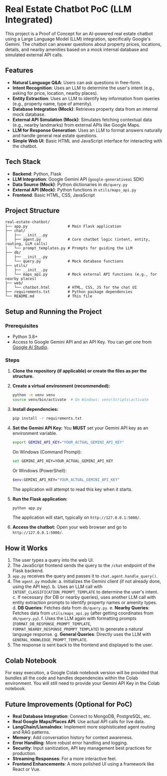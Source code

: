 # Real Estate Chatbot PoC (LLM Integrated)

This project is a Proof of Concept for an AI-powered real estate chatbot using a Large Language Model (LLM) integration, specifically Google's Gemini. The chatbot can answer questions about property prices, locations, details, and nearby amenities based on a mock internal database and simulated external API calls.

## Features

*   **Natural Language Q&A**: Users can ask questions in free-form.
*   **Intent Recognition**: Uses an LLM to determine the user's intent (e.g., asking for price, location, nearby places).
*   **Entity Extraction**: Uses an LLM to identify key information from queries (e.g., property name, type of amenity).
*   **Database Integration (Mock)**: Retrieves property data from an internal mock database.
*   **External API Simulation (Mock)**: Simulates fetching contextual data (e.g., nearby landmarks) from external APIs like Google Maps.
*   **LLM for Response Generation**: Uses an LLM to format answers naturally and handle general real estate questions.
*   **Simple Web UI**: Basic HTML and JavaScript interface for interacting with the chatbot.

## Tech Stack

*   **Backend**: Python, Flask
*   **LLM Integration**: Google Gemini API (`google-generativeai` SDK)
*   **Data Source (Mock)**: Python dictionaries in `db/query.py`
*   **External API (Mock)**: Python functions in `utils/maps_api.py`
*   **Frontend**: Basic HTML, CSS, JavaScript

## Project Structure

```
real-estate-chatbot/
├── app.py                  # Main Flask application
├── chat/
│   ├── __init__.py
│   ├── agent.py            # Core chatbot logic (intent, entity, routing, LLM calls)
│   └── prompt_templates.py # Prompts for guiding the LLM
├── db/
│   ├── __init__.py
│   └── query.py            # Mock database functions
├── utils/
│   ├── __init__.py
│   └── maps_api.py         # Mock external API functions (e.g., for nearby places)
├── web/
│   └── chatbot.html        # HTML, CSS, JS for the chat UI
├── requirements.txt        # Python package dependencies
└── README.md               # This file
```

## Setup and Running the Project

### Prerequisites

*   Python 3.8+
*   Access to Google Gemini API and an API Key. You can get one from [Google AI Studio](https://aistudio.google.com/app/apikey).

### Steps

1.  **Clone the repository (if applicable) or create the files as per the structure.**

2.  **Create a virtual environment (recommended):**
    ```bash
    python -m venv venv
    source venv/bin/activate  # On Windows: venv\Scripts\activate
    ```

3.  **Install dependencies:**
    ```bash
    pip install -r requirements.txt
    ```

4.  **Set the Gemini API Key:**
    You **MUST** set your Gemini API key as an environment variable.
    ```bash
    export GEMINI_API_KEY="YOUR_ACTUAL_GEMINI_API_KEY"
    ```
    On Windows (Command Prompt):
    ```bash
    set GEMINI_API_KEY=YOUR_ACTUAL_GEMINI_API_KEY
    ```
    Or Windows (PowerShell):
    ```bash
    $env:GEMINI_API_KEY="YOUR_ACTUAL_GEMINI_API_KEY"
    ```
    The application will attempt to read this key when it starts.

5.  **Run the Flask application:**
    ```bash
    python app.py
    ```
    The application will start, typically on `http://127.0.0.1:5000/`.

6.  **Access the chatbot:**
    Open your web browser and go to `http://127.0.0.1:5000/`.

## How it Works

1.  The user types a query into the web UI.
2.  The JavaScript frontend sends the query to the `/chat` endpoint of the Flask backend.
3.  `app.py` receives the query and passes it to `chat.agent.handle_query()`.
4.  The `agent.py` module:
    a.  Initializes the Gemini client (if not already done, using the API key).
    b.  Uses an LLM call with `INTENT_CLASSIFICATION_PROMPT_TEMPLATE` to determine the user's intent.
    c.  If necessary (for DB or nearby queries), uses another LLM call with entity extraction prompts to identify property names or amenity types.
    d.  **DB Queries**: Fetches data from `db/query.py`.
    e.  **Nearby Queries**: Fetches data from `utils/maps_api.py` (after getting coordinates from `db/query.py`).
    f.  Uses the LLM again with formatting prompts (`FORMAT_DB_RESPONSE_PROMPT_TEMPLATE`, `FORMAT_NEARBY_RESPONSE_PROMPT_TEMPLATE`) to generate a natural language response.
    g.  **General Queries**: Directly uses the LLM with `GENERAL_KNOWLEDGE_PROMPT_TEMPLATE`.
5.  The response is sent back to the frontend and displayed to the user.

## Colab Notebook

For easy execution, a Google Colab notebook version will be provided that bundles all the code and handles dependencies within the Colab environment. You will still need to provide your Gemini API Key in the Colab notebook.

## Future Improvements (Optional for PoC)

*   **Real Database Integration**: Connect to MongoDB, PostgreSQL, etc.
*   **Real Google Maps/Places API**: Use actual API calls for live data.
*   **LangChain/LlamaIndex**: Implement more sophisticated agent routing and RAG patterns.
*   **Memory**: Add conversation history for context awareness.
*   **Error Handling**: More robust error handling and logging.
*   **Security**: Input sanitization, API key management best practices for production.
*   **Streaming Responses**: For a more interactive feel.
*   **Frontend Enhancements**: A more polished UI using a framework like React or Vue.
```
